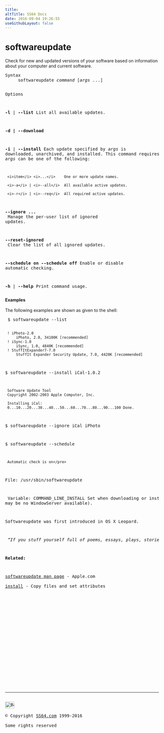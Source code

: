 ```yaml
---
title:
altTitle: SS64 Docs
date: 2016-09-04 19:26:55
useGithubLayout: false
---
```

<!-- #BeginLibraryItem "/Library/head_osx.lbi" --><!-- #EndLibraryItem --><h1>softwareupdate</h1> 
<p>Check for new and updated versions of your software based on information 
about your computer and current software.</p>
<pre>Syntax
     softwareupdate <i>command</i> [<i>args</i> ...]

Options

   <b>-l</b> | <b>--list</b>
       List all available updates.

   <b>-d | --download</b>

   <b>-i</b> | <b>--install</b>
       Each update specified by <i>args</i> is downloaded, unarchived, and
       installed.  This command requires root.  <i>args</i> can be one of
       the following:

     <i>item</i> <i>...</i>    One or more update names.

     <i>-a</i> | <i>--all</i>  All available active updates.

     <i>-r</i> | <i>--req</i>  All required active updates.

   <b>--ignore ...</b><br>       Manage the per-user list of ignored updates.

   <b>--reset-ignored</b><br>       Clear the list of all ignored updates.

   <b>--schedule on</b>
   <b>--schedule off</b>
       Enable or disable automatic checking.

   <b>-h</b> | <b>--help</b>
       Print command usage.</pre>
<p><b>Examples</b><br>
<br>
The following examples are shown as given to the shell:</p>
<pre> $ softwareupdate --list

     ! iPhoto-2.0
         iPhoto, 2.0, 34100K [recommended]
     ! iSync-1.0
         iSync, 1.0, 4840K [recommended]
     ! StuffItExpander7-7.0
         StuffIt Expander Security Update, 7.0, 4420K [recommended]

$ softwareupdate --install iCal-1.0.2

     Software Update Tool
     Copyright 2002-2003 Apple Computer, Inc.

     Installing iCal:
     0...10...20...30...40...50...60...70...80...90...100 Done.

$ softwareupdate --ignore iCal iPhoto

$ softwareupdate --schedule

     Automatic check is on</pre>
<p>File:<span class="code"> /usr/sbin/softwareupdate</span></p>
<p> Variable: <span class="code">COMMAND_LINE_INSTALL</span> Set when downloading or installing using the softwareupdate command. Scripts can check for the existence of this variable to determine if they are executing in a command line environment (i.e. there
may be no WindowServer available).</p>
<p>Softwareupdate was first introduced in OS X Leopard.</p>
<p class="quote"> <i>“If you stuff yourself full of poems, essays, plays, stories, novels, films, comic strips, magazines, music, you automatically explode every morning like old faithful. I have never had a dry spell in my life, mainly because I feed myself well, to the point of bursting. I wake early and hear my morning voices leaping around in my head like jumping beans. I get out of bed to trap them before they escape” ~ Ray Bradbury</i></p>
<p><b>Related:</b></p>
<p><a href="https://developer.apple.com/legacy/library/documentation/Darwin/Reference/ManPages/man8/softwareupdate.8.html">softwareupdate man page</a> - Apple.com<br>
<a href="install.html">install</a> - Copy files and set attributes</p><!-- #BeginLibraryItem "/Library/foot_osx.lbi" --><p>
<!-- OSX300 -->
<ins class="adsbygoogle" style="display:inline-block;width:300px;height:250px" data-ad-client="ca-pub-6140977852749469" data-ad-slot="1823340303"></ins>
<script>
(adsbygoogle = window.adsbygoogle || []).push({});
</script></p>
<hr>
<div id="bl" class="footer"><a href="softwareupdate.html#"><img src="../images/top.png" width="30" height="22" alt="Back to the Top"></a></div>
<div id="br" class="footer, tagline">© Copyright <a href="../index.html">SS64.com</a> 1999-2016<br>
Some rights reserved</div><!-- #EndLibraryItem -->
